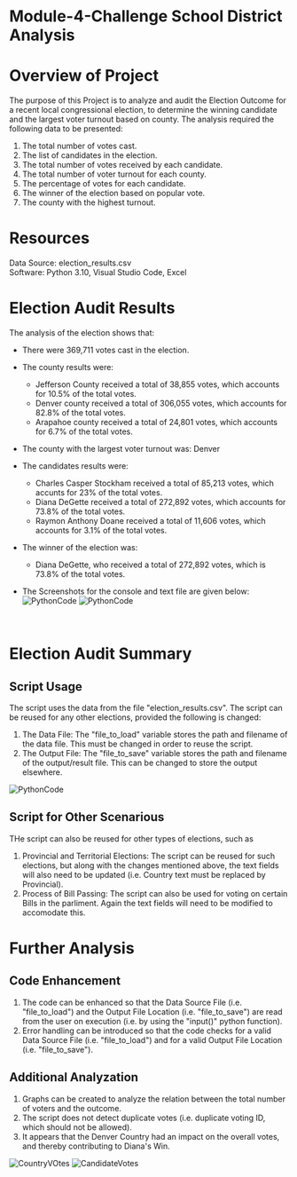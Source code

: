 # Module-4-Challenge School District Analysis
# Overview of Project #
The purpose of this Project is to analyze and audit the Election Outcome for a recent local congressional election, to determine the winning candidate and the largest voter turnout based on county. The analysis required the following data to be presented:
1. The total number of votes cast.
2. The list of candidates in the election.
3. The total number of votes received by each candidate.
4. The total number of voter turnout for each county.
5. The percentage of votes for each candidate.
6. The winner of the election based on popular vote. 
7. The county with the highest turnout.

# Resources #
Data Source: election_results.csv <br>
Software: Python 3.10, Visual Studio Code, Excel

# Election Audit Results #
The analysis of the election shows that:
- There were 369,711 votes cast in the election.
- The county results were:
  - Jefferson County received a total of 38,855 votes, which accounts for 10.5% of the total votes. 
  - Denver county received a total of 306,055 votes, which accounts for 82.8% of the total votes. 
  - Arapahoe county received a total of 24,801 votes, which accounts for 6.7% of the total votes.

- The county with the largest voter turnout was: Denver 

- The candidates results were:
  - Charles Casper Stockham received a total of 85,213 votes, which accunts for 23% of the total votes.
  - Diana DeGette received a total of 272,892 votes, which accounts for 73.8% of the total votes.
  - Raymon Anthony Doane received a total of 11,606 votes, which accounts for 3.1% of the total votes.

- The winner of the election was:
  - Diana DeGette, who received a total of 272,892 votes, which is 73.8% of the total votes.

- The Screenshots for the console and text file are given below:<br>
![PythonCode](/Screenshots/ElectionResultsConsole.png)
![PythonCode](/Screenshots/ElectionResultsText.png)
<br>

# Election Audit Summary #
## Script Usage ##
The script uses the data from the file "election_results.csv". The script can be reused for any other elections, provided the following is changed:
1. The Data File: The "file_to_load" variable stores the path and filename of the data file. This must be changed in order to reuse the script.
2. The Output File: The "file_to_save" variable stores the path and filename of the output/result file. This can be changed to store the output elsewhere. 

![PythonCode](/Screenshots/PythonCode.png)
<br>

## Script for Other Scenarious ##
THe script can also be reused for other types of elections, such as
1. Provincial and Territorial Elections: The script can be reused for such elections, but along with the changes mentioned above, the text fields will also need to be updated (i.e. Country text must be replaced by Provincial).
2. Process of Bill Passing: The script can also be used for voting on certain Bills in the parliment. Again the text fields will need to be modified to accomodate this. 

# Further Analysis #
## Code Enhancement ##
1. The code can be enhanced so that the Data Source File (i.e. "file_to_load") and the Output File Location (i.e. "file_to_save") are read from the user on execution (i.e. by using the "input()" python function).
2. Error handling can be introduced so that the code checks for a valid Data Source File (i.e. "file_to_load") and for a valid Output File Location (i.e. "file_to_save").

## Additional Analyzation ##
1. Graphs can be created to analyze the relation between the total number of voters and the outcome.
2. The script does not detect duplicate votes (i.e. duplicate voting ID, which should not be allowed).
3. It appears that the Denver Country had an impact on the overall votes, and thereby contributing to Diana's Win.

![CountryVOtes](/Screenshots/TotalVotesByCountry.png)
![CandidateVotes](/Screenshots/TotalVotesByCandidate.png)
<br>
